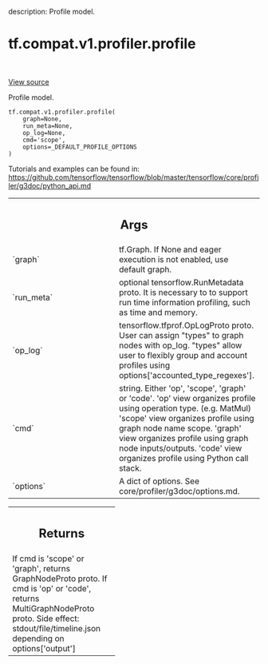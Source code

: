 description: Profile model.

<div itemscope itemtype="http://developers.google.com/ReferenceObject">
<meta itemprop="name" content="tf.compat.v1.profiler.profile" />
<meta itemprop="path" content="Stable" />
</div>

# tf.compat.v1.profiler.profile

<!-- Insert buttons and diff -->

<table class="tfo-notebook-buttons tfo-api nocontent" align="left">

</table>

<a target="_blank" class="external" href="/code/stable/tensorflow/python/profiler/model_analyzer.py">View source</a>



Profile model.

<pre class="devsite-click-to-copy prettyprint lang-py tfo-signature-link">
<code>tf.compat.v1.profiler.profile(
    graph=None,
    run_meta=None,
    op_log=None,
    cmd=&#x27;scope&#x27;,
    options=_DEFAULT_PROFILE_OPTIONS
)
</code></pre>



<!-- Placeholder for "Used in" -->

  Tutorials and examples can be found in:
  https://github.com/tensorflow/tensorflow/blob/master/tensorflow/core/profiler/g3doc/python_api.md

<!-- Tabular view -->
 <table class="responsive fixed orange">
<colgroup><col width="214px"><col></colgroup>
<tr><th colspan="2"><h2 class="add-link">Args</h2></th></tr>

<tr>
<td>
`graph`
</td>
<td>
tf.Graph. If None and eager execution is not enabled, use default
graph.
</td>
</tr><tr>
<td>
`run_meta`
</td>
<td>
optional tensorflow.RunMetadata proto. It is necessary to to
support run time information profiling, such as time and memory.
</td>
</tr><tr>
<td>
`op_log`
</td>
<td>
tensorflow.tfprof.OpLogProto proto. User can assign "types" to graph
nodes with op_log. "types" allow user to flexibly group and account
profiles using options['accounted_type_regexes'].
</td>
</tr><tr>
<td>
`cmd`
</td>
<td>
string. Either 'op', 'scope', 'graph' or 'code'. 'op' view organizes
profile using operation type. (e.g. MatMul) 'scope' view organizes profile
using graph node name scope. 'graph' view organizes profile using graph
node inputs/outputs. 'code' view organizes profile using Python call
stack.
</td>
</tr><tr>
<td>
`options`
</td>
<td>
A dict of options. See core/profiler/g3doc/options.md.
</td>
</tr>
</table>



<!-- Tabular view -->
 <table class="responsive fixed orange">
<colgroup><col width="214px"><col></colgroup>
<tr><th colspan="2"><h2 class="add-link">Returns</h2></th></tr>
<tr class="alt">
<td colspan="2">
If cmd is 'scope' or 'graph', returns GraphNodeProto proto.
If cmd is 'op' or 'code', returns MultiGraphNodeProto proto.
Side effect: stdout/file/timeline.json depending on options['output']
</td>
</tr>

</table>

